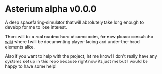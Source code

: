 # Asterium alpha v0.0.0

A deep spacefaring-simulator that will absolutely take long enough to develop for me to lose interest.

There will be a real readme here at some point, for now please consult the [wiki](https://github.com/dragonryan06/asterium/wiki) where I will be documenting player-facing and under-the-hood elements alike.

Also if you want to help with the project, let me know! I don't really have any systems set up in this repo because right now its just me but I would be happy to have some help!
